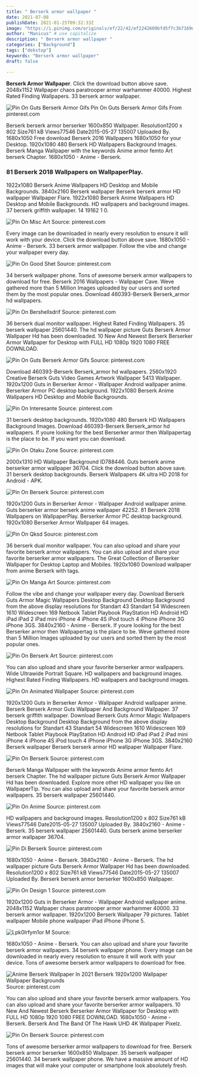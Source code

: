 ```yaml
---
title: " Berserk armor wallpaper "
date: 2021-07-08
publishDate: 2021-01-25T09:32:33Z
image: "https://i.pinimg.com/originals/ef/22/42/ef2242609bfd5f7c3b7169dca1b28996.jpg"
author: "Manicus" # use capitalize
description: " Berserk armor wallpaper "
categories: ["Background"]
tags: ["dekstop"]
keywords: "Berserk armor wallpaper"
draft: false

---
```



**Berserk Armor Wallpaper**. Click the download button above save. 2048x1152 Wallpaper chaos paratrooper armor warhammer 40000. Highest Rated Finding Wallpapers. 33 berserk armor wallpaper.

![Pin On Guts Berserk Armor Gifs](https://i.pinimg.com/originals/4c/58/2a/4c582ae6ba09caf0a2052c10cbc3aaf8.gif "Pin On Guts Berserk Armor Gifs")
Pin On Guts Berserk Armor Gifs From pinterest.com


Berserk berserk armor berserker 1600x850 Wallpaper. Resolution1200 x 802 Size761 kB Views77546 Date2015-05-27 135007 Uploaded By. 1680x1050 Free download Berserk 2016 Wallpapers 1680x1050 for your Desktop. 1920x1080 480 Berserk HD Wallpapers Background Images. Berserk Manga Wallpaper with the keywords Anime armor femto Art berserk Chapter. 1680x1050 - Anime - Berserk.

### 81 Berserk 2018 Wallpapers on WallpaperPlay.

1922x1080 Berserk Anime Wallpapers HD Desktop and Mobile Backgrounds. 3840x2160 Berserk wallpaper Berserk berserk armor HD wallpaper Wallpaper Flare. 1922x1080 Berserk Anime Wallpapers HD Desktop and Mobile Backgrounds. HD wallpapers and background images. 37 berserk griffith wallpaper. 14 19162 1 0.


![Pin On Misc Art](https://i.pinimg.com/736x/ea/50/08/ea50080dc80416f493186a2b1db2b0e5.jpg "Pin On Misc Art")
Source: pinterest.com

Every image can be downloaded in nearly every resolution to ensure it will work with your device. Click the download button above save. 1680x1050 - Anime - Berserk. 33 berserk armor wallpaper. Follow the vibe and change your wallpaper every day.

![Pin On Good Shet](https://i.pinimg.com/736x/64/a4/0c/64a40cddd47929aa68a9f5ff75ecc66d.jpg "Pin On Good Shet")
Source: pinterest.com

34 berserk wallpaper phone. Tons of awesome berserk armor wallpapers to download for free. Berserk 2016 Wallpapers - Wallpaper Cave. Weve gathered more than 5 Million Images uploaded by our users and sorted them by the most popular ones. Download 460393-Berserk Berserk_armor hd wallpapers.

![Pin On Bershellsdrif](https://i.pinimg.com/originals/9a/44/0b/9a440b1b4eb2642bb8c43f65b2916993.png "Pin On Bershellsdrif")
Source: pinterest.com

36 berserk dual monitor wallpaper. Highest Rated Finding Wallpapers. 35 berserk wallpaper 25601440. The hd wallpaper picture Guts Berserk Armor Wallpaper Hd has been downloaded. 10 New And Newest Berserk Berserker Armor Wallpaper for Desktop with FULL HD 1080p 1920 1080 FREE DOWNLOAD.

![Pin On Guts Berserk Armor Gifs](https://i.pinimg.com/originals/4c/58/2a/4c582ae6ba09caf0a2052c10cbc3aaf8.gif "Pin On Guts Berserk Armor Gifs")
Source: pinterest.com

Download 460393-Berserk Berserk_armor hd wallpapers. 2560x1920 Creative Berserk Guts Video Games Artwork Wallpaper 5413 Wallpaper. 1920x1200 Guts in Berserker Armor - Wallpaper Android wallpaper anime. Berserker Armor PC desktop background. 1922x1080 Berserk Anime Wallpapers HD Desktop and Mobile Backgrounds.

![Pin On Interesante](https://i.pinimg.com/originals/ef/b6/e5/efb6e568d11f44ff59bbec679732b34c.jpg "Pin On Interesante")
Source: pinterest.com

31 berserk desktop backgrounds. 1920x1080 480 Berserk HD Wallpapers Background Images. Download 460393-Berserk Berserk_armor hd wallpapers. If youre looking for the best Berserker armor then Wallpapertag is the place to be. If you want you can download.

![Pin On Otaku Zone](https://i.pinimg.com/originals/4b/0c/61/4b0c615a248495955ad9599858bee0fe.jpg "Pin On Otaku Zone")
Source: pinterest.com

2000x1310 HD Wallpaper Background ID788446. Guts berserk anime berserker armor wallpaper 36704. Click the download button above save. 31 berserk desktop backgrounds. Berserk Wallpapers 4K ultra HD 2018 for Android - APK.

![Pin On Berserk](https://i.pinimg.com/736x/aa/6a/7a/aa6a7a45c1a92484acc0b336c00ee96e.jpg "Pin On Berserk")
Source: pinterest.com

1920x1200 Guts in Berserker Armor - Wallpaper Android wallpaper anime. Guts berserker armor berserk anime wallpaper 42252. 81 Berserk 2018 Wallpapers on WallpaperPlay. Berserker Armor PC desktop background. 1920x1080 Berserker Armor Wallpaper 64 images.

![Pin On Qksd](https://i.pinimg.com/originals/33/0e/77/330e773d3294adcccd3d01fd2eb9ba17.jpg "Pin On Qksd")
Source: pinterest.com

36 berserk dual monitor wallpaper. You can also upload and share your favorite berserk armor wallpapers. You can also upload and share your favorite berserker armor wallpapers. The Great Collection of Berserker Wallpaper for Desktop Laptop and Mobiles. 1920x1080 Download wallpaper from anime Berserk with tags.

![Pin On Manga Art](https://i.pinimg.com/originals/67/99/ab/6799ab59735160a42026daa435144423.jpg "Pin On Manga Art")
Source: pinterest.com

Follow the vibe and change your wallpaper every day. Download Berserk Guts Armor Magic Wallpapers Desktop Background Desktop Background from the above display resolutions for Standart 43 Standart 54 Widescreen 1610 Widescreen 169 Netbook Tablet Playbook PlayStation HD Android HD iPad iPad 2 iPad mini iPhone 4 iPhone 4S iPod touch 4 iPhone iPhone 3G iPhone 3GS. 3840x2160 - Anime - Berserk. If youre looking for the best Berserker armor then Wallpapertag is the place to be. Weve gathered more than 5 Million Images uploaded by our users and sorted them by the most popular ones.

![Pin On Berserk Art](https://i.pinimg.com/originals/74/40/b5/7440b5a68077954e77f2fa6ded3bdcec.jpg "Pin On Berserk Art")
Source: pinterest.com

You can also upload and share your favorite berserker armor wallpapers. Wide Ultrawide Portrait Square. HD wallpapers and background images. Highest Rated Finding Wallpapers. HD wallpapers and background images.

![Pin On Animated Wallpaper](https://i.pinimg.com/originals/d3/aa/29/d3aa295d0aefbc6a39ac245fcde53849.jpg "Pin On Animated Wallpaper")
Source: pinterest.com

1920x1200 Guts in Berserker Armor - Wallpaper Android wallpaper anime. Berserk Berserk Armor Guts Wallpaper And Background Wallpaper. 37 berserk griffith wallpaper. Download Berserk Guts Armor Magic Wallpapers Desktop Background Desktop Background from the above display resolutions for Standart 43 Standart 54 Widescreen 1610 Widescreen 169 Netbook Tablet Playbook PlayStation HD Android HD iPad iPad 2 iPad mini iPhone 4 iPhone 4S iPod touch 4 iPhone iPhone 3G iPhone 3GS. 3840x2160 Berserk wallpaper Berserk berserk armor HD wallpaper Wallpaper Flare.

![Pin On Berserk](https://i.pinimg.com/originals/99/af/ad/99afad03618c985a7ec58543d3e0446f.jpg "Pin On Berserk")
Source: pinterest.com

Berserk Manga Wallpaper with the keywords Anime armor femto Art berserk Chapter. The hd wallpaper picture Guts Berserk Armor Wallpaper Hd has been downloaded. Explore more other HD wallpaper you like on WallpaperTip. You can also upload and share your favorite berserk armor wallpapers. 35 berserk wallpaper 25601440.

![Pin On Anime](https://i.pinimg.com/736x/d5/8a/18/d58a1811e23ea9c88d5f7bd8274c140a.jpg "Pin On Anime")
Source: pinterest.com

HD wallpapers and background images. Resolution1200 x 802 Size761 kB Views77546 Date2015-05-27 135007 Uploaded By. 3840x2160 - Anime - Berserk. 35 berserk wallpaper 25601440. Guts berserk anime berserker armor wallpaper 36704.

![Pin Di Berserk](https://i.pinimg.com/originals/b3/7d/6b/b37d6b8d1a2eb68a5e2c6df2669307b7.jpg "Pin Di Berserk")
Source: pinterest.com

1680x1050 - Anime - Berserk. 3840x2160 - Anime - Berserk. The hd wallpaper picture Guts Berserk Armor Wallpaper Hd has been downloaded. Resolution1200 x 802 Size761 kB Views77546 Date2015-05-27 135007 Uploaded By. Berserk berserk armor berserker 1600x850 Wallpaper.

![Pin On Design 1](https://i.pinimg.com/originals/28/42/69/28426961bf09f52fcd65b20debe51ef2.png "Pin On Design 1")
Source: pinterest.com

1920x1200 Guts in Berserker Armor - Wallpaper Android wallpaper anime. 2048x1152 Wallpaper chaos paratrooper armor warhammer 40000. 33 berserk armor wallpaper. 1920x1200 Berserk Wallpaper 79 pictures. Tablet wallpaper Mobile phone wallpaper iPad iPhone iPhone 5.

![Lpk0lrfym1or M](https://i.pinimg.com/originals/ef/ad/46/efad463c02210c31532395239707ccaa.png "Lpk0lrfym1or M")
Source: 

1680x1050 - Anime - Berserk. You can also upload and share your favorite berserk armor wallpapers. 34 berserk wallpaper phone. Every image can be downloaded in nearly every resolution to ensure it will work with your device. Tons of awesome berserk armor wallpapers to download for free.

![Anime Berserk Wallpaper In 2021 Berserk 1920x1200 Wallpaper Wallpaper Backgrounds](https://i.pinimg.com/originals/20/4a/19/204a1920ff7a4c41a8ebe3c091f3f026.png "Anime Berserk Wallpaper In 2021 Berserk 1920x1200 Wallpaper Wallpaper Backgrounds")
Source: pinterest.com

You can also upload and share your favorite berserk armor wallpapers. You can also upload and share your favorite berserker armor wallpapers. 10 New And Newest Berserk Berserker Armor Wallpaper for Desktop with FULL HD 1080p 1920 1080 FREE DOWNLOAD. 1680x1050 - Anime - Berserk. Berserk And The Band Of The Hawk UHD 4K Wallpaper Pixelz.

![Pin On Berserk](https://i.pinimg.com/originals/ef/22/42/ef2242609bfd5f7c3b7169dca1b28996.jpg "Pin On Berserk")
Source: pinterest.com

Tons of awesome berserker armor wallpapers to download for free. Berserk berserk armor berserker 1600x850 Wallpaper. 35 berserk wallpaper 25601440. 34 berserk wallpaper phone. We have a massive amount of HD images that will make your computer or smartphone look absolutely fresh.

